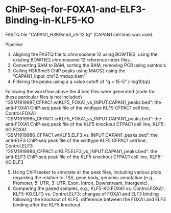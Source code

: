 # ChiP-Seq-for-FOXA1-and-ELF3-Binding-in-KLF5-KO

FASTQ file "CAPAN1_H3K9me3_chr12.fq" (CAPAN1 cell line) was used:


Pipeline:

1) Aligning the FASTQ file to chromosome 12 using BOWTIE2, using the existing BOWTIE2 chromosome 12 reference index files.
2) Converting SAM to BAM, sorting the BAM, removing PCR using samtools
3) Calling H3K9me3 ChIP peaks using MACS2 using the “CAPAN1_input_chr12.rmdup.bam”
4) Filtering the peaks using a q value cutoff of “q < 1E-5” (-log10(q))

Following the workflow above the 4 bed files were generated (code for these particular files is not included)
  “GSM1919987_CFPAC1.wtKLF5_FOXA1_vs_INPUT.CAPAN1_peaks.bed”: the anti-FOXA1 ChIP-seq peak file of the wildtype KLF5 CFPAC1 cell line, Control.FOXA1
  “GSM1919985_CFPAC1.crKLF5_FOXA1_vs_INPUT.CAPAN1_peaks.bed”: the anti-FOXA1 ChIP-seq peak file of the KLF5 knockout CFPAC1 cell line, KLF5-KO.FOXA1
  “GSM1919986_CFPAC1.wtKLF5.ELF3_vs_INPUT.CAPAN1_peaks.bed”: the anti-ELF3 ChIP-seq peak file of the wildtype KLF5 CFPAC1 cell line, Control.ELF3
  “GSM1919984_CFPAC1.crKLF5.ELF3_vs_INPUT.CAPAN1_peaks.bed”: the anti-ELF3 ChIP-seq peak file of the KLF5 knockout CFPAC1 cell line, KLF5-KO.ELF3

5) Using ChIPseeker to annotate all the peak files, including various plots regarding the relation to TSS, gene body, genomic annotation (e.g., Promoter, 5’ UTR, 3’ UTR, Exon, Intron, Downstream, Intergenic). 
6) Comparing the paired samples, e.g., KLF5-KO.FOXA1 vs. Control.FOXA1; KLF5-KO.ELF3 vs. Control.ELF3: changes of FOXA1 and ELF3 binding following the knockout of KLF5; difference between the FOXA1 and ELF3 binding after the KLF5 knockout.
